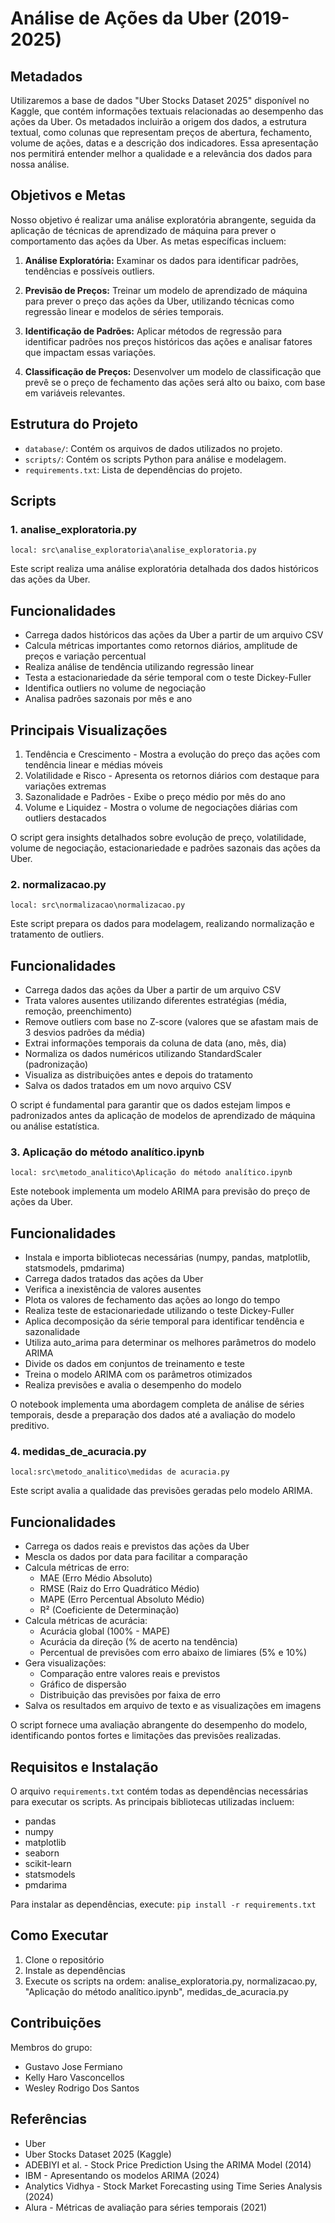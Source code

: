 # Análise de Ações da Uber (2019-2025) 

## Metadados
Utilizaremos a base de dados "Uber Stocks Dataset 2025" disponível no Kaggle, que contém informações textuais relacionadas ao desempenho das ações da Uber. Os metadados incluirão a origem dos dados, a estrutura textual, como colunas que representam preços de abertura, fechamento, volume de ações, datas e a descrição dos indicadores. Essa apresentação nos permitirá entender melhor a qualidade e a relevância dos dados para nossa análise.

## Objetivos e Metas
Nosso objetivo é realizar uma análise exploratória abrangente, seguida da aplicação de técnicas de aprendizado de máquina para prever o comportamento das ações da Uber. As metas específicas incluem:

1. **Análise Exploratória:** Examinar os dados para identificar padrões, tendências e possíveis outliers.

2. **Previsão de Preços:** Treinar um modelo de aprendizado de máquina para prever o preço das ações da Uber, utilizando técnicas como regressão linear e modelos de séries temporais.

3. **Identificação de Padrões:** Aplicar métodos de regressão para identificar padrões nos preços históricos das ações e analisar fatores que impactam essas variações.

4. **Classificação de Preços:** Desenvolver um modelo de classificação que prevê se o preço de fechamento das ações será alto ou baixo, com base em variáveis relevantes.

## Estrutura do Projeto

- `database/`: Contém os arquivos de dados utilizados no projeto.
- `scripts/`: Contém os scripts Python para análise e modelagem.
- `requirements.txt`: Lista de dependências do projeto.

## Scripts

### 1. analise_exploratoria.py
`local: src\analise_exploratoria\analise_exploratoria.py`

Este script realiza uma análise exploratória detalhada dos dados históricos das ações da Uber.

## Funcionalidades

- Carrega dados históricos das ações da Uber a partir de um arquivo CSV
- Calcula métricas importantes como retornos diários, amplitude de preços e variação percentual
- Realiza análise de tendência utilizando regressão linear
- Testa a estacionariedade da série temporal com o teste Dickey-Fuller
- Identifica outliers no volume de negociação
- Analisa padrões sazonais por mês e ano

## Principais Visualizações

1. Tendência e Crescimento - Mostra a evolução do preço das ações com tendência linear e médias móveis
2. Volatilidade e Risco - Apresenta os retornos diários com destaque para variações extremas
3. Sazonalidade e Padrões - Exibe o preço médio por mês do ano
4. Volume e Liquidez - Mostra o volume de negociações diárias com outliers destacados

O script gera insights detalhados sobre evolução de preço, volatilidade, volume de negociação, estacionariedade e padrões sazonais das ações da Uber.

### 2. normalizacao.py
`local: src\normalizacao\normalizacao.py`

Este script prepara os dados para modelagem, realizando normalização e tratamento de outliers.

## Funcionalidades

- Carrega dados das ações da Uber a partir de um arquivo CSV
- Trata valores ausentes utilizando diferentes estratégias (média, remoção, preenchimento)
- Remove outliers com base no Z-score (valores que se afastam mais de 3 desvios padrões da média)
- Extrai informações temporais da coluna de data (ano, mês, dia)
- Normaliza os dados numéricos utilizando StandardScaler (padronização)
- Visualiza as distribuições antes e depois do tratamento
- Salva os dados tratados em um novo arquivo CSV

O script é fundamental para garantir que os dados estejam limpos e padronizados antes da aplicação de modelos de aprendizado de máquina ou análise estatística.

### 3. Aplicação do método analítico.ipynb
`local: src\metodo_analitico\Aplicação do método analítico.ipynb`

Este notebook implementa um modelo ARIMA para previsão do preço de ações da Uber.

## Funcionalidades

- Instala e importa bibliotecas necessárias (numpy, pandas, matplotlib, statsmodels, pmdarima)
- Carrega dados tratados das ações da Uber
- Verifica a inexistência de valores ausentes
- Plota os valores de fechamento das ações ao longo do tempo
- Realiza teste de estacionariedade utilizando o teste Dickey-Fuller
- Aplica decomposição da série temporal para identificar tendência e sazonalidade
- Utiliza auto_arima para determinar os melhores parâmetros do modelo ARIMA
- Divide os dados em conjuntos de treinamento e teste
- Treina o modelo ARIMA com os parâmetros otimizados
- Realiza previsões e avalia o desempenho do modelo

O notebook implementa uma abordagem completa de análise de séries temporais, desde a preparação dos dados até a avaliação do modelo preditivo.

### 4. medidas_de_acuracia.py
`local:src\metodo_analitico\medidas de acuracia.py`

Este script avalia a qualidade das previsões geradas pelo modelo ARIMA.

## Funcionalidades

- Carrega os dados reais e previstos das ações da Uber
- Mescla os dados por data para facilitar a comparação
- Calcula métricas de erro:
  - MAE (Erro Médio Absoluto)
  - RMSE (Raiz do Erro Quadrático Médio)
  - MAPE (Erro Percentual Absoluto Médio)
  - R² (Coeficiente de Determinação)
- Calcula métricas de acurácia:
  - Acurácia global (100% - MAPE)
  - Acurácia da direção (% de acerto na tendência)
  - Percentual de previsões com erro abaixo de limiares (5% e 10%)
- Gera visualizações:
  - Comparação entre valores reais e previstos
  - Gráfico de dispersão
  - Distribuição das previsões por faixa de erro
- Salva os resultados em arquivo de texto e as visualizações em imagens

O script fornece uma avaliação abrangente do desempenho do modelo, identificando pontos fortes e limitações das previsões realizadas.

## Requisitos e Instalação

O arquivo `requirements.txt` contém todas as dependências necessárias para executar os scripts. As principais bibliotecas utilizadas incluem:

- pandas
- numpy
- matplotlib
- seaborn
- scikit-learn
- statsmodels
- pmdarima

Para instalar as dependências, execute:
`pip install -r requirements.txt`


## Como Executar

1. Clone o repositório
2. Instale as dependências
3. Execute os scripts na ordem: analise_exploratoria.py, normalizacao.py, "Aplicação do método analítico.ipynb", medidas_de_acuracia.py

## Contribuições

Membros do grupo:
- Gustavo Jose Fermiano
- Kelly Haro Vasconcellos 
- Wesley Rodrigo Dos Santos


## Referências
- Uber 
- Uber Stocks Dataset 2025 (Kaggle)
- ADEBIYI et al. - Stock Price Prediction Using the ARIMA Model (2014)
- IBM - Apresentando os modelos ARIMA (2024)
- Analytics Vidhya - Stock Market Forecasting using Time Series Analysis (2024)
- Alura - Métricas de avaliação para séries temporais (2021)
